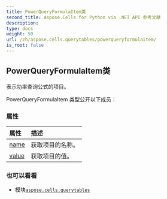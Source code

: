 ```yaml
---
title: PowerQueryFormulaItem类
second_title: Aspose.Cells for Python via .NET API 参考文献
description:
type: docs
weight: 50
url: /zh/aspose.cells.querytables/powerqueryformulaitem/
is_root: false
---
```

## PowerQueryFormulaItem类
表示功率查询公式的项目。



PowerQueryFormulaItem 类型公开以下成员：

### 属性
|属性|描述|
| :- | :- |
| [name](/cells/python-net/zh/aspose.cells.querytables/powerqueryformulaitem/name) |获取项目的名称。|
| [value](/cells/python-net/zh/aspose.cells.querytables/powerqueryformulaitem/value) |获取项目的值。|



### 也可以看看
* 模块[`aspose.cells.querytables`](..)
